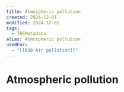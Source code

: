 ```yaml
---
title: Atmospheric pollution
created: 2024-12-01
modified: 2024-12-01
tags:
  - TBSMetadata
alias: Atmospheric pollution
usedFor:
  - "[[638 Air pollution]]"
---
```

# Atmospheric pollution
